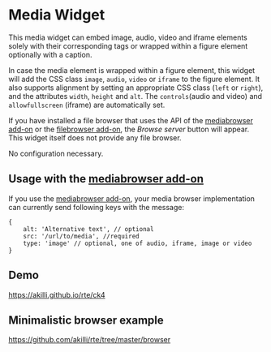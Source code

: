 # Media Widget

This media widget can embed image, audio, video and iframe elements solely with their corresponding tags or wrapped within a figure element optionally with a caption. 

In case the media element is wrapped within a figure element, this widget will add the CSS class `image`, `audio`, `video` or `iframe` to the figure element. It also supports alignment by setting an appropriate CSS class (`left` or `right`), and the attributes `width`, `height` and `alt`. The `controls`(audio and video) and `allowfullscreen` (iframe) are automatically set.

If you have installed a file browser that uses the API of the [mediabrowser add-on](https://ckeditor.com/cke4/addon/mediabrowser) or the [filebrowser add-on](https://ckeditor.com/cke4/addon/filebrowser), the _Browse server_ button will appear. This widget itself does not provide any file browser.

No configuration necessary.

## Usage with the [mediabrowser add-on](https://ckeditor.com/cke4/addon/mediabrowser)

If you use the [mediabrowser add-on](https://ckeditor.com/cke4/addon/mediabrowser), your media browser implementation can currently send following keys with the message:

    {
        alt: 'Alternative text', // optional
        src: '/url/to/media', //required
        type: 'image' // optional, one of audio, iframe, image or video
    }

## Demo

https://akilli.github.io/rte/ck4

## Minimalistic browser example

https://github.com/akilli/rte/tree/master/browser
